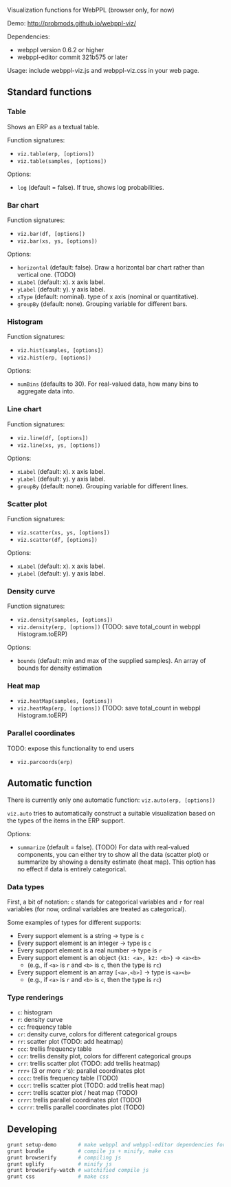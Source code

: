 Visualization functions for WebPPL (browser only, for now)

Demo: http://probmods.github.io/webppl-viz/

Dependencies:

- webppl version 0.6.2 or higher
- webppl-editor commit 321b575 or later

Usage: include webppl-viz.js and webppl-viz.css in your web page.

## Standard functions

### Table

Shows an ERP as a textual table.

Function signatures:

- `viz.table(erp, [options])`
- `viz.table(samples, [options])`

Options:

- `log` (default = false). If true, shows log probabilities.

### Bar chart

Function signatures:

- `viz.bar(df, [options])`
- `viz.bar(xs, ys, [options])`

Options:

- `horizontal` (default: false). Draw a horizontal bar chart rather than vertical one. (TODO)
- `xLabel` (default: x). x axis label.
- `yLabel` (default: y). y axis label.
- `xType` (default: nominal). type of x axis (nominal or quantitative).
- `groupBy` (default: none). Grouping variable for different bars.

### Histogram

Function signatures:

- `viz.hist(samples, [options])`
- `viz.hist(erp, [options])`

Options:

- `numBins` (defaults to 30). For real-valued data, how many bins to aggregate data into.

### Line chart

Function signatures:

- `viz.line(df, [options])`
- `viz.line(xs, ys, [options])`

Options:

- `xLabel` (default: x). x axis label.
- `yLabel` (default: y). y axis label.
- `groupBy` (default: none). Grouping variable for different lines.

### Scatter plot

Function signatures:

- `viz.scatter(xs, ys, [options])`
- `viz.scatter(df, [options])`

Options:

- `xLabel` (default: x). x axis label.
- `yLabel` (default: y). y axis label.

### Density curve

Function signatures:

- `viz.density(samples, [options])`
- `viz.density(erp, [options])` (TODO: save total_count in webppl Histogram.toERP)

Options:

- `bounds` (default: min and max of the supplied samples). An array of bounds for density estimation

### Heat map

- `viz.heatMap(samples, [options])`
- `viz.heatMap(erp, [options])` (TODO: save total_count in webppl Histogram.toERP)

### Parallel coordinates

TODO: expose this functionality to end users

- `viz.parcoords(erp)`

## Automatic function

There is currently only one automatic function: `viz.auto(erp, [options])`

`viz.auto` tries to automatically construct a suitable visualization based on the types of the items in the ERP support.

Options:

- `summarize` (default = false). (TODO) For data with real-valued components, you can either try to show all the data (scatter plot) or summarize by showing a density estimate (heat map). This option has no effect if data is entirely categorical.

### Data types

First, a bit of notation: `c` stands for categorical variables and `r` for real variables (for now, ordinal variables are treated as categorical).

Some examples of types for different supports:

- Every support element is a string → type is `c`
- Every support element is an integer → type is `c`
- Every support element is a real number → type is `r`
- Every support element is an object `{k1: <a>, k2: <b>}` → `<a><b>`
	- (e.g., if `<a>` is `r` and `<b>` is `c`, then the type is `rc`)
- Every support element is an array `[<a>,<b>]` → type is `<a><b>`
	- (e.g., if `<a>` is `r` and `<b>` is `c`, then the type is `rc`)

### Type renderings

- `c`: histogram
- `r`: density curve
- `cc`: frequency table
- `cr`: density curve, colors for different categorical groups
- `rr`: scatter plot (TODO: add heatmap)
- `ccc`: trellis frequency table
- `ccr`: trellis density plot, colors for different categorical groups
- `crr`: trellis scatter plot (TODO: add trellis heatmap)
- `rrr+` (3 or more `r`'s): parallel coordinates plot
- `cccc`: trellis frequency table (TODO)
- `cccr`: trellis scatter plot (TODO: add trellis heat map)
- `ccrr`: trellis scatter plot / heat map (TODO)
- `crrr`: trellis parallel coordinates plot (TODO)
- `ccrrr`: trellis parallel coordinates plot (TODO)

## Developing

```sh
grunt setup-demo       # make webppl and webppl-editor dependencies for demo
grunt bundle           # compile js + minify, make css
grunt browserify       # compiling js
grunt uglify           # minify js
grunt browserify-watch # watchified compile js
grunt css              # make css
```

